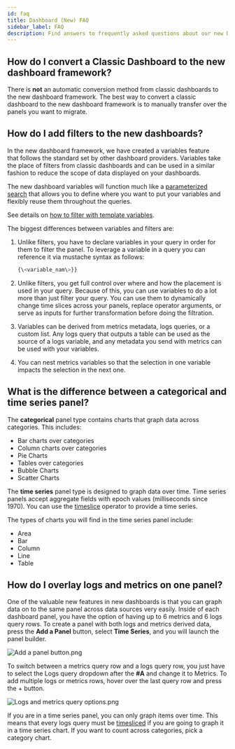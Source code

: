 ```yaml
---
id: faq
title: Dashboard (New) FAQ
sidebar_label: FAQ
description: Find answers to frequently asked questions about our new Dashboards.
---
```


## How do I convert a Classic Dashboard to the new dashboard framework?

There is **not** an automatic conversion method from classic dashboards to the new dashboard framework. The best way to convert a classic dashboard to the new dashboard framework is to manually transfer over the panels you want to migrate.

## How do I add filters to the new dashboards?

In the new dashboard framework, we have created a variables feature that follows the standard set by other dashboard providers. Variables take the place of filters from classic dashboards and can be used in a similar fashion to reduce the scope of data displayed on your dashboards. 

The new dashboard variables will function much like a [parameterized search](/docs/search/get-started-with-search/build-search/search-templates) that allows you to define where you want to put your variables and flexibly reuse them throughout the queries.

See details on [how to filter with template variables](filter-template-variables.md).

The biggest differences between variables and filters are:

1. Unlike filters, you have to declare variables in your query in order for them to filter the panel. To leverage a variable in a query you can reference it via mustache syntax as follows:

    ```sql
    {\<variable_nam\>}}
    ```

1. Unlike filters, you get full control over where and how the placement is used in your query. Because of this, you can use variables to do a lot more than just filter your query. You can use them to dynamically change time slices across your panels, replace operator arguments, or serve as inputs for further transformation before doing the filtration.

1. Variables can be derived from metrics metadata, logs queries, or a custom list. Any logs query that outputs a table can be used as the source of a logs variable, and any metadata you send with metrics can be used with your variables.

1. You can nest metrics variables so that the selection in one variable impacts the selection in the next one.

## What is the difference between a categorical and time series panel?

The **categorical** panel type contains charts that graph data across
categories. This includes:

* Bar charts over categories
* Column charts over categories
* Pie Charts
* Tables over categories
* Bubble Charts
* Scatter Charts

The **time series** panel type is designed to graph data over time. Time series panels accept aggregate fields with epoch values (milliseconds since 1970). You can use the [timeslice](/docs/search/search-query-language/search-operators/timeslice) operator to provide a time series.

The types of charts you will find in the time series panel include:

* Area
* Bar
* Column
* Line
* Table

## How do I overlay logs and metrics on one panel?

One of the valuable new features in new dashboards is that you can graph data on to the same panel across data sources very easily. Inside of each dashboard panel, you have the option of having up to 6 metrics and 6 logs query rows. To create a panel with both logs and metrics derived data, press the **Add a Panel** button, select **Time Series**, and you will launch the panel builder.

![Add a panel button.png](/img/dashboards-new/dashboard-new-faqs/Add-a-panel-button.png)

To switch between a metrics query row and a logs query row, you just have to select the Logs query dropdown after the **#A** and change it to Metrics. To add multiple logs or metrics rows, hover over the last query row and press the + button.

![Logs and metrics query options.png](/img/dashboards-new/dashboard-new-faqs/Logs-and-metrics-query-options.png)

If you are in a time series panel, you can only graph items over time. This means that every logs query must be [timesliced](/docs/search/search-query-language/search-operators/timeslice) if you are going to graph it in a time series chart. If you want to count across categories, pick a category chart.
